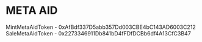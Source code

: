 # META AID

MintMetaAidToken - 0xAfBdf337D5abb357Dd003CBE4bC143AD6003C212
SaleMetaAidToken - 0x2273346911Db841bD4fFDfDCBb6df4A13CfC3B47
